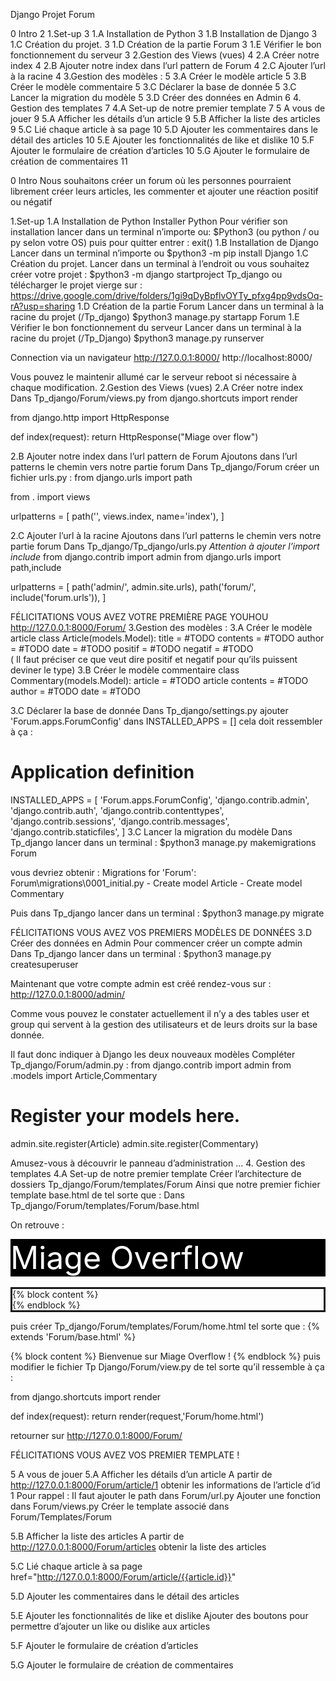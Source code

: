 Django Projet Forum

0 Intro	2
1.Set-up	3
1.A Installation de Python	3
1.B Installation de Django	3
1.C Création du projet.	3
1.D Création de la partie Forum	3
1.E Vérifier le bon fonctionnement du serveur	3
2.Gestion des Views (vues)	4
2.A Créer notre index	4
2.B Ajouter notre index dans l’url pattern de Forum	4
2.C Ajouter l’url à la racine	4
3.Gestion des modèles :	5
3.A Créer le modèle article	5
3.B Créer le modèle commentaire	5
3.C Déclarer la base de donnée	5
3.C Lancer la migration du modèle	5
3.D Créer des données en Admin	6
4. Gestion des templates	7
4.A Set-up de notre premier template	7
5 A vous de jouer	9
5.A Afficher les détails d’un article	9
5.B Afficher la liste des articles	9
5.C Lié chaque article à sa page	10
5.D Ajouter les commentaires dans le détail des articles	10
5.E Ajouter les fonctionnalités de like et dislike	10
5.F Ajouter le formulaire de création d’articles	10
5.G Ajouter le formulaire de création de commentaires	11


0 Intro
Nous souhaitons créer un forum où les personnes pourraient librement créer leurs articles, les commenter et ajouter une réaction positif ou négatif

1.Set-up
1.A Installation de Python
Installer Python
Pour vérifier son installation lancer dans un terminal n’importe ou:
$Python3
 (ou python / ou py selon votre OS)
puis pour quitter entrer :
exit()
1.B Installation de Django
Lancer dans un terminal n’importe ou
$python3 -m pip install Django
1.C Création du projet.
Lancer dans un terminal à l’endroit ou vous souhaitez créer votre projet :
$python3 -m django startproject Tp_django
ou télécharger le projet vierge sur : https://drive.google.com/drive/folders/1gi9qDyBpflvOYTy_pfxg4pp9vdsOq-rA?usp=sharing
1.D Création de la partie Forum
Lancer dans un terminal à la racine du projet (/Tp_django)
$python3 manage.py startapp Forum
1.E Vérifier le bon fonctionnement du serveur 
Lancer dans un terminal à la racine du projet (/Tp_Django)
$python3 manage.py runserver

Connection via un navigateur
http://127.0.0.1:8000/
http://localhost:8000/

Vous pouvez le maintenir allumé car le serveur reboot si nécessaire à chaque modification.
2.Gestion des Views (vues)
2.A Créer notre index
Dans Tp_django/Forum/views.py
from django.shortcuts import render
 
from django.http import HttpResponse
 
 
def index(request):
    return HttpResponse("Miage over flow")
 

2.B Ajouter notre index dans l’url pattern de Forum
Ajoutons dans l’url patterns le chemin vers notre partie forum 
Dans Tp_django/Forum créer un fichier urls.py :
from django.urls import path
 
from . import views
 
 
urlpatterns = [
    path('', views.index, name='index'),
]
 
2.C Ajouter l’url à la racine
Ajoutons dans l’url patterns le chemin vers notre partie forum 
Dans Tp_django/Tp_django/urls.py
*Attention à ajouter l’import include*
from django.contrib import admin
from django.urls import path,include
 
urlpatterns = [
    path('admin/', admin.site.urls),
    path('forum/', include('forum.urls')),
]

FÉLICITATIONS VOUS AVEZ VOTRE PREMIÈRE PAGE YOUHOU 
http://127.0.0.1:8000/Forum/
3.Gestion des modèles :
3.A Créer le modèle article
class Article(models.Model):
    title = #TODO
    contents = #TODO
    author = #TODO
    date = #TODO
    positif = #TODO
    negatif = #TODO                                                                
( Il faut préciser ce que veut dire positif et negatif pour qu’ils puissent deviner le type)
3.B Créer le modèle commentaire
class Commentary(models.Model):
    article = #TODO article
    contents = #TODO
    author = #TODO
    date = #TODO

3.C Déclarer la base de donnée
Dans Tp_django/settings.py ajouter 'Forum.apps.ForumConfig' 
dans INSTALLED_APPS = []
cela doit ressembler à ça : 

# Application definition
 
INSTALLED_APPS = [
    'Forum.apps.ForumConfig',
    'django.contrib.admin',
    'django.contrib.auth',
    'django.contrib.contenttypes',
    'django.contrib.sessions',
    'django.contrib.messages',
    'django.contrib.staticfiles',
]
3.C Lancer la migration du modèle
Dans Tp_django lancer dans un terminal : 
$python3 manage.py makemigrations Forum

vous devriez obtenir :
Migrations for 'Forum':
  Forum\migrations\0001_initial.py
    - Create model Article
    - Create model Commentary

Puis dans Tp_django lancer dans un terminal : 
$python3 manage.py migrate

FÉLICITATIONS VOUS AVEZ VOS PREMIERS MODÈLES DE DONNÉES
3.D Créer des données en Admin
Pour commencer créer un compte admin
Dans Tp_django lancer dans un terminal : 
$python3 manage.py createsuperuser

Maintenant que votre compte admin est créé rendez-vous sur :
http://127.0.0.1:8000/admin/

Comme vous pouvez le constater actuellement il n’y a des tables user et group qui servent à la gestion des utilisateurs et de leurs droits sur la base donnée.

Il faut donc indiquer à Django les deux nouveaux modèles
Compléter Tp_django/Forum/admin.py :
from django.contrib import admin
from .models import Article,Commentary
 
# Register your models here.
 
 
 
admin.site.register(Article)
admin.site.register(Commentary)

Amusez-vous à découvrir le panneau d’administration ...
4. Gestion des templates
4.A Set-up de notre premier template
Créer l’architecture de dossiers Tp_django/Forum/templates/Forum
Ainsi que notre premier fichier template base.html de tel sorte que :
Dans Tp_django/Forum/templates/Forum/base.html

On retrouve : 

<body>
    <!DOCTYPE html>
    <html lang="fr">
    <title>Miage Overflow</title>
    <meta charset="UTF-8">
 
<body>
 
<!-- NAVBAR -->
<div style="background-color: black; font-size: 50px; ">
        <a style="text-decoration: none; color: rgb(255, 255, 255);" href="http://127.0.0.1:8000/Forum">Miage Overflow</a>
</div>
<!-- END NAVBAR -->
<br/>
<!-- MAIN -->
<div style=" border : solid ;" >
    {% block content %}
    <div  id=content>
        <!-- CONTENT -->
    </div>
    {% endblock %}
<!-- END MAIN -->
</div>
</body>
</html>
 

puis créer Tp_django/Forum/templates/Forum/home.html
tel sorte que :
{% extends 'Forum/base.html' %}
 
{% block content %}
Bienvenue sur Miage Overflow !
{% endblock %}
puis modifier le fichier Tp Django/Forum/view.py de tel sorte qu’il ressemble à ça :

from django.shortcuts import render
 
def index(request):
    return render(request,'Forum/home.html')

retourner sur http://127.0.0.1:8000/Forum/

FÉLICITATIONS VOUS AVEZ VOS PREMIER TEMPLATE !


5 A vous de jouer
5.A Afficher les détails d’un article
A partir de http://127.0.0.1:8000/Forum/article/1 obtenir les informations de l’article d’id 1
Pour  rappel : 
Il faut ajouter le path dans Forum/url.py
Ajouter une fonction dans Forum/views.py
Créer le template associé dans Forum/Templates/Forum

5.B Afficher la liste des articles
A partir de http://127.0.0.1:8000/Forum/articles obtenir la liste des articles



5.C Lié chaque article à sa page
href="http://127.0.0.1:8000/Forum/article/{{article.id}}"

5.D Ajouter les commentaires dans le détail des articles

5.E Ajouter les fonctionnalités de like et dislike
Ajouter des boutons pour permettre d’ajouter un like ou dislike aux articles

5.F Ajouter le formulaire de création d’articles

5.G Ajouter le formulaire de création de commentaires

